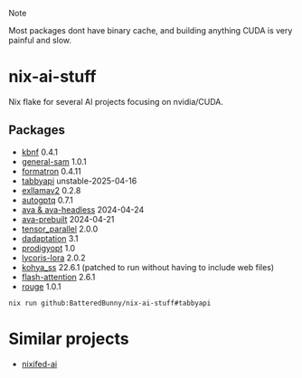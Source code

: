 > [!NOTE]
> Most packages dont have binary cache, and building anything CUDA is very painful and slow.

# nix-ai-stuff
Nix flake for several AI projects focusing on nvidia/CUDA.

## Packages
- [kbnf](https://github.com/Dan-Wanna-M/kbnf) 0.4.1
- [general-sam](https://github.com/ModelTC/general-sam-py) 1.0.1
- [formatron](https://github.com/Dan-wanna-M/formatron) 0.4.11
- [tabbyapi](https://github.com/theroyallab/tabbyAPI) unstable-2025-04-16
- [exllamav2](https://github.com/turboderp/exllamav2) 0.2.8
- [autogptq](https://github.com/PanQiWei/AutoGPTQ) 0.7.1
- [ava & ava-headless](https://www.avapls.com/) 2024-04-24
- [ava-prebuilt](https://www.avapls.com/) 2024-04-21
- [tensor_parallel](https://github.com/BlackSamorez/tensor_parallel) 2.0.0
- [dadaptation](https://github.com/facebookresearch/dadaptation) 3.1
- [prodigyopt](https://github.com/konstmish/prodigy) 1.0
- [lycoris-lora](https://github.com/KohakuBlueleaf/LyCORIS) 2.0.2
- [kohya_ss](https://github.com/bmaltais/kohya_ss) 22.6.1 (patched to run without having to include web files)
- [flash-attention](https://github.com/Dao-AILab/flash-attention) 2.6.1
- [rouge](https://github.com/pltrdy/rouge) 1.0.1

```
nix run github:BatteredBunny/nix-ai-stuff#tabbyapi
```

# Similar projects
- [nixifed-ai](https://github.com/nixified-ai/flake)
